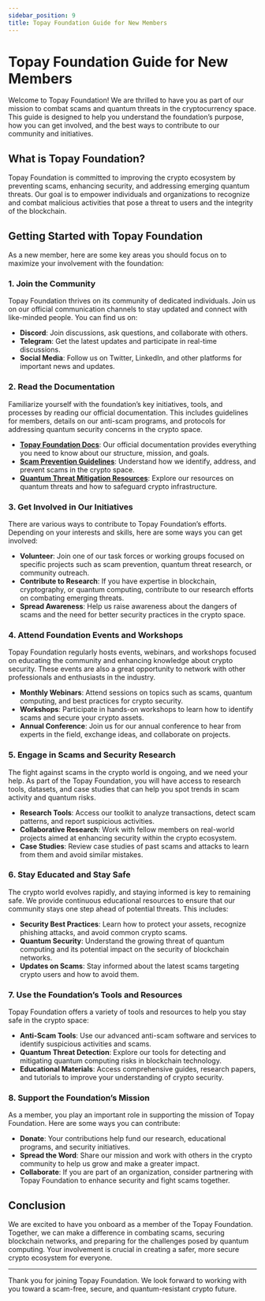 ```yaml
---
sidebar_position: 9
title: Topay Foundation Guide for New Members
---
```


# Topay Foundation Guide for New Members

Welcome to Topay Foundation! We are thrilled to have you as part of our mission to combat scams and quantum threats in the cryptocurrency space. This guide is designed to help you understand the foundation’s purpose, how you can get involved, and the best ways to contribute to our community and initiatives.

## What is Topay Foundation?

Topay Foundation is committed to improving the crypto ecosystem by preventing scams, enhancing security, and addressing emerging quantum threats. Our goal is to empower individuals and organizations to recognize and combat malicious activities that pose a threat to users and the integrity of the blockchain.

## Getting Started with Topay Foundation

As a new member, here are some key areas you should focus on to maximize your involvement with the foundation:

### 1. **Join the Community**
Topay Foundation thrives on its community of dedicated individuals. Join us on our official communication channels to stay updated and connect with like-minded people. You can find us on:
- **Discord**: Join discussions, ask questions, and collaborate with others.
- **Telegram**: Get the latest updates and participate in real-time discussions.
- **Social Media**: Follow us on Twitter, LinkedIn, and other platforms for important news and updates.

### 2. **Read the Documentation**
Familiarize yourself with the foundation’s key initiatives, tools, and processes by reading our official documentation. This includes guidelines for members, details on our anti-scam programs, and protocols for addressing quantum security concerns in the crypto space.

- **[Topay Foundation Docs](#)**: Our official documentation provides everything you need to know about our structure, mission, and goals.
- **[Scam Prevention Guidelines](#)**: Understand how we identify, address, and prevent scams in the crypto space.
- **[Quantum Threat Mitigation Resources](#)**: Explore our resources on quantum threats and how to safeguard crypto infrastructure.

### 3. **Get Involved in Our Initiatives**
There are various ways to contribute to Topay Foundation’s efforts. Depending on your interests and skills, here are some ways you can get involved:
- **Volunteer**: Join one of our task forces or working groups focused on specific projects such as scam prevention, quantum threat research, or community outreach.
- **Contribute to Research**: If you have expertise in blockchain, cryptography, or quantum computing, contribute to our research efforts on combating emerging threats.
- **Spread Awareness**: Help us raise awareness about the dangers of scams and the need for better security practices in the crypto space.

### 4. **Attend Foundation Events and Workshops**
Topay Foundation regularly hosts events, webinars, and workshops focused on educating the community and enhancing knowledge about crypto security. These events are also a great opportunity to network with other professionals and enthusiasts in the industry.

- **Monthly Webinars**: Attend sessions on topics such as scams, quantum computing, and best practices for crypto security.
- **Workshops**: Participate in hands-on workshops to learn how to identify scams and secure your crypto assets.
- **Annual Conference**: Join us for our annual conference to hear from experts in the field, exchange ideas, and collaborate on projects.

### 5. **Engage in Scams and Security Research**
The fight against scams in the crypto world is ongoing, and we need your help. As part of the Topay Foundation, you will have access to research tools, datasets, and case studies that can help you spot trends in scam activity and quantum risks.

- **Research Tools**: Access our toolkit to analyze transactions, detect scam patterns, and report suspicious activities.
- **Collaborative Research**: Work with fellow members on real-world projects aimed at enhancing security within the crypto ecosystem.
- **Case Studies**: Review case studies of past scams and attacks to learn from them and avoid similar mistakes.

### 6. **Stay Educated and Stay Safe**
The crypto world evolves rapidly, and staying informed is key to remaining safe. We provide continuous educational resources to ensure that our community stays one step ahead of potential threats. This includes:
- **Security Best Practices**: Learn how to protect your assets, recognize phishing attacks, and avoid common crypto scams.
- **Quantum Security**: Understand the growing threat of quantum computing and its potential impact on the security of blockchain networks.
- **Updates on Scams**: Stay informed about the latest scams targeting crypto users and how to avoid them.

### 7. **Use the Foundation’s Tools and Resources**
Topay Foundation offers a variety of tools and resources to help you stay safe in the crypto space:
- **Anti-Scam Tools**: Use our advanced anti-scam software and services to identify suspicious activities and scams.
- **Quantum Threat Detection**: Explore our tools for detecting and mitigating quantum computing risks in blockchain technology.
- **Educational Materials**: Access comprehensive guides, research papers, and tutorials to improve your understanding of crypto security.

### 8. **Support the Foundation’s Mission**
As a member, you play an important role in supporting the mission of Topay Foundation. Here are some ways you can contribute:
- **Donate**: Your contributions help fund our research, educational programs, and security initiatives.
- **Spread the Word**: Share our mission and work with others in the crypto community to help us grow and make a greater impact.
- **Collaborate**: If you are part of an organization, consider partnering with Topay Foundation to enhance security and fight scams together.

## Conclusion

We are excited to have you onboard as a member of the Topay Foundation. Together, we can make a difference in combating scams, securing blockchain networks, and preparing for the challenges posed by quantum computing. Your involvement is crucial in creating a safer, more secure crypto ecosystem for everyone.

---

Thank you for joining Topay Foundation. We look forward to working with you toward a scam-free, secure, and quantum-resistant crypto future.
